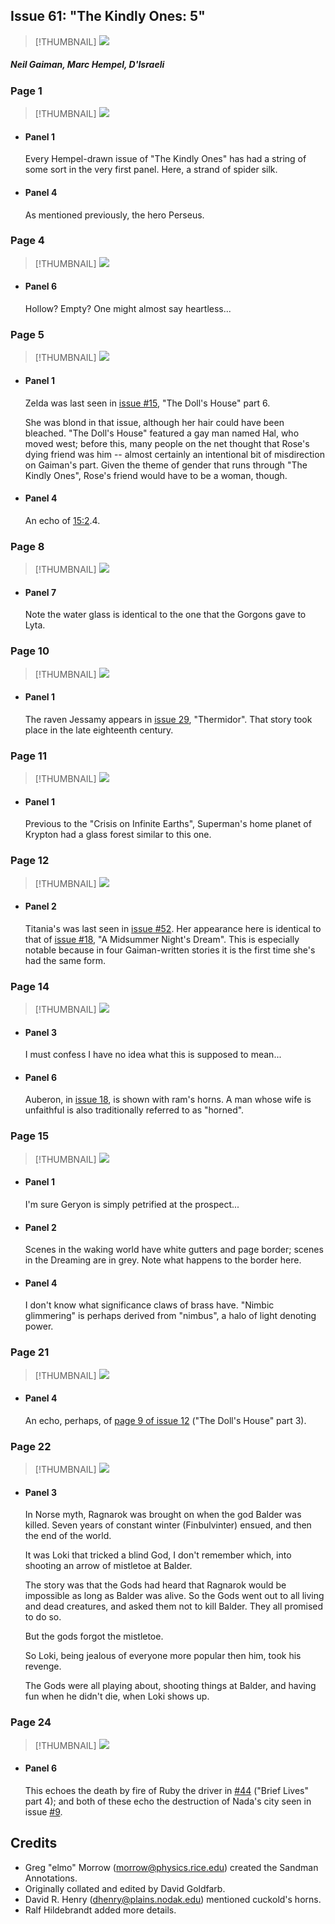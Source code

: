 ## Issue 61: "The Kindly Ones: 5"

> [!THUMBNAIL] ![](thumbnails/sandman.61/page00.jpg)

##### Neil Gaiman, Marc Hempel, D'Israeli

### Page 1

> [!THUMBNAIL] ![](thumbnails/sandman.61/page01.jpg)

- #### Panel 1

  Every Hempel-drawn issue of "The Kindly Ones" has had a string of some sort in the very first panel. Here, a strand of spider silk.

- #### Panel 4

  As mentioned previously, the hero Perseus.

### Page 4

> [!THUMBNAIL] ![](thumbnails/sandman.61/page04.jpg)

- #### Panel 6

  Hollow? Empty? One might almost say heartless...

### Page 5

> [!THUMBNAIL] ![](thumbnails/sandman.61/page05.jpg)

- #### Panel 1

  Zelda was last seen in [issue #15](sandman.15.md), "The Doll's House" part 6.

  She was blond in that issue, although her hair could have been bleached. "The Doll's House" featured a gay man named Hal, who moved west; before this, many people on the net thought that Rose's dying friend was him -- almost certainly an intentional bit of misdirection on Gaiman's part. Given the theme of gender that runs through "The Kindly Ones", Rose's friend would have to be a woman, though.

- #### Panel 4

  An echo of [15:2](sandman.15.md#page-2).4.

### Page 8

> [!THUMBNAIL] ![](thumbnails/sandman.61/page08.jpg)

- #### Panel 7

  Note the water glass is identical to the one that the Gorgons gave to Lyta.

### Page 10

> [!THUMBNAIL] ![](thumbnails/sandman.61/page10.jpg)

- #### Panel 1

  The raven Jessamy appears in [issue 29](sandman.29.md), "Thermidor". That story took place in the late eighteenth century.

### Page 11

> [!THUMBNAIL] ![](thumbnails/sandman.61/page11.jpg)

- #### Panel 1

  Previous to the "Crisis on Infinite Earths", Superman's home planet of Krypton had a glass forest similar to this one.

### Page 12

> [!THUMBNAIL] ![](thumbnails/sandman.61/page12.jpg)

- #### Panel 2

  Titania's was last seen in [issue #52](sandman.52.md). Her appearance here is identical to that of [issue #18](sandman.18.md), "A Midsummer Night's Dream". This is especially notable because in four Gaiman-written stories it is the first time she's had the same form.

### Page 14

> [!THUMBNAIL] ![](thumbnails/sandman.61/page14.jpg)

- #### Panel 3

  I must confess I have no idea what this is supposed to mean...

- #### Panel 6

  Auberon, in [issue 18](sandman.18.md), is shown with ram's horns. A man whose wife is unfaithful is also traditionally referred to as "horned".

### Page 15

> [!THUMBNAIL] ![](thumbnails/sandman.61/page15.jpg)

- #### Panel 1

  I'm sure Geryon is simply petrified at the prospect...

- #### Panel 2

  Scenes in the waking world have white gutters and page border; scenes in the Dreaming are in grey. Note what happens to the border here.

- #### Panel 4

  I don't know what significance claws of brass have. "Nimbic glimmering" is perhaps derived from "nimbus", a halo of light denoting power.

### Page 21

> [!THUMBNAIL] ![](thumbnails/sandman.61/page21.jpg)

- #### Panel 4

  An echo, perhaps, of [page 9 of issue 12](sandman.12.md#page-9) ("The Doll's House" part 3).

### Page 22

> [!THUMBNAIL] ![](thumbnails/sandman.61/page22.jpg)

- #### Panel 3

  In Norse myth, Ragnarok was brought on when the god Balder was killed. Seven years of constant winter (Finbulvinter) ensued, and then the end of the world.

  It was Loki that tricked a blind God, I don't remember which, into shooting an arrow of mistletoe at Balder.

  The story was that the Gods had heard that Ragnarok would be impossible as long as Balder was alive. So the Gods went out to all living and dead creatures, and asked them not to kill Balder. They all promised to do so.

  But the gods forgot the mistletoe.

  So Loki, being jealous of everyone more popular then him, took his revenge.

  The Gods were all playing about, shooting things at Balder, and having fun when he didn't die, when Loki shows up.

### Page 24

> [!THUMBNAIL] ![](thumbnails/sandman.61/page24.jpg)

- #### Panel 6

  This echoes the death by fire of Ruby the driver in [#44](sandman.44.md) ("Brief Lives" part 4); and both of these echo the destruction of Nada's city seen in issue [#9](sandman.09.md).

## Credits

- Greg "elmo" Morrow (morrow@physics.rice.edu) created the Sandman Annotations.
- Originally collated and edited by David Goldfarb.
- David R. Henry (dhenry@plains.nodak.edu) mentioned cuckold's horns.
- Ralf Hildebrandt added more details.
